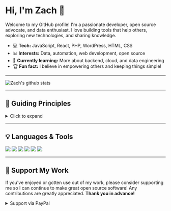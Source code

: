 # Hi, I'm Zach 👋

Welcome to my GitHub profile! I'm a passionate developer, open source advocate, and data enthusiast. I love building tools that help others, exploring new technologies, and sharing knowledge.

- 💻 **Tech:** JavaScript, React, PHP, WordPress, HTML, CSS
- 📊 **Interests:** Data, automation, web development, open source
- 🌱 **Currently learning:** More about backend, cloud, and data engineering
- 🏆 **Fun fact:** I believe in empowering others and keeping things simple!

---

![Zach's github stats](https://github-readme-stats.vercel.app/api?username=zkm&show_icons=true&theme=tokyonight)

---

## 🧭 Guiding Principles

<details>
  <summary>Click to expand</summary>
  
  - Open is good.
  - Dependencies are bad.
  - Help others help themselves!
</details>

---

## 💡 Languages & Tools

<p>
  <img src="https://img.shields.io/badge/JavaScript-F7DF1E?style=for-the-badge&logo=javascript&logoColor=black"/>
  <img src="https://img.shields.io/badge/React-20232A?style=for-the-badge&logo=react&logoColor=61DAFB"/>
  <img src="https://img.shields.io/badge/PHP-777BB4?style=for-the-badge&logo=php&logoColor=white"/>
  <img src="https://img.shields.io/badge/WordPress-21759B?style=for-the-badge&logo=wordpress&logoColor=white"/>
  <img src="https://img.shields.io/badge/HTML5-E34F26?style=for-the-badge&logo=html5&logoColor=white"/>
  <img src="https://img.shields.io/badge/CSS3-1572B6?style=for-the-badge&logo=css3&logoColor=white"/>
</p>

---

## 🙏 Support My Work

If you've enjoyed or gotten use out of my work, please consider supporting me so I can continue to make great open source software! Any contributions are greatly appreciated. **Thank you in advance!**

<details>
  <summary>Support via PayPal</summary>
  <a href="https://www.paypal.com/paypalme/zachschneider" target="_blank"><img src="https://raw.githubusercontent.com/zkm/zkm/master/assets/support-via-paypal.png" alt="Support via PayPal @zachschneider" width="250" height="301" /></a>
</details>
